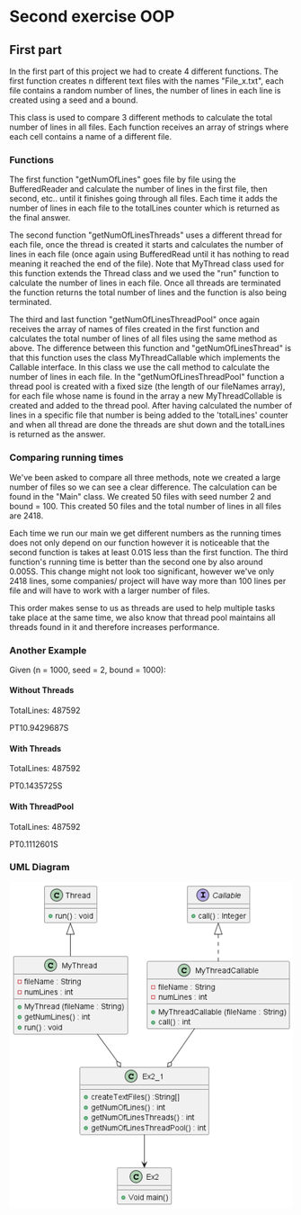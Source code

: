 # Second exercise OOP
## First part
In the first part of this project we had to create 4 different functions. The first function creates n different text files with the names "File_x.txt", each file contains a random number of lines, the number of lines in each line is created using a seed and a bound.

This class is used to compare 3 different methods to calculate the total number of lines in all files. Each function receives an array of strings where each cell contains a name of a different file.
### Functions
The first function "getNumOfLines" goes file by file using the BufferedReader and calculate the number of lines in the first file, then second, etc.. until it finishes going through all files. Each time it adds the number of lines in each file to the totalLines counter which is returned as the final answer.

The second function "getNumOfLinesThreads" uses a different thread for each file, once the thread is created it starts and calculates the number of lines in each file (once again using BufferedRead until it has nothing to read meaning it reached the end of the file). Note that MyThread class used for this function extends the Thread class and we used the "run" function to calculate the number of lines in each file. Once all threads are terminated the function returns the total number of lines and the function is also being terminated.

The third and last function "getNumOfLinesThreadPool" once again receives the array of names of files created in the first function and calculates the total number of lines of all files using the same method as above. The difference between this function and "getNumOfLinesThread" is that this function uses the class MyThreadCallable which implements the Callable interface. In this class we use the call method to calculate the number of lines in each file. 
In the "getNumOfLinesThreadPool" function a thread pool is created with a fixed size (the length of our fileNames array), for each file whose name is found in the array a new MyThreadCollable is created and added to the thread pool.
After having calculated the number of lines in a specific file that number is being added to the 'totalLines' counter and when all thread are done the threads are shut down and the totalLines is returned as the answer.

### Comparing running times
We've been asked to compare all three methods, note we created a large number of files so we can see a clear difference. The calculation can be found in the "Main" class.
We created 50 files with seed number 2 and bound = 100. This created 50 files and the total number of lines in all files are 2418. 

Each time we run our main we get different numbers as the running times does not only depend on our function however it is noticeable that the second function is takes at least 0.01S less than the first function.
The third function's running time is better than the second one by also around 0.005S.
This change might not look too significant, however we've only 2418 lines, some companies/ project will have way more than 100 lines per file and will have to work with a larger number of files.

This order makes sense to us as threads are used to help multiple tasks take place at the same time, we also know that thread pool maintains all threads found in it and therefore increases performance.

### Another Example
Given (n = 1000, seed = 2, bound = 1000):

#### Without Threads
TotalLines: 487592 

PT10.9429687S 
#### With Threads

TotalLines: 487592

PT0.1435725S
#### With ThreadPool
TotalLines: 487592

PT0.1112601S  

### UML Diagram

![diagram](UMLdiagram.png)